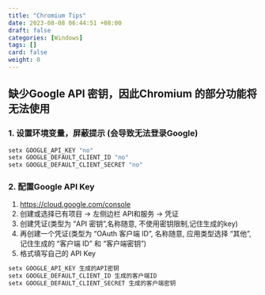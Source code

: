 ```yaml
---
title: "Chromium Tips"
date: 2023-08-08 06:44:51 +08:00
draft: false
categories: [Windows]
tags: []
card: false
weight: 0
---
```


## 缺少Google API 密钥，因此Chromium 的部分功能将无法使用

### 1. 设置环境变量，屏蔽提示 (会导致无法登录Google)

```bat
setx GOOGLE_API_KEY "no"
setx GOOGLE_DEFAULT_CLIENT_ID "no"
setx GOOGLE_DEFAULT_CLIENT_SECRET "no"
```

### 2. 配置Google API Key

1. https://cloud.google.com/console
2. 创建或选择已有项目 -> 左侧边栏 API和服务 -> 凭证
3. 创建凭证(类型为 “API 密钥”,名称随意, 不使用密钥限制,记住生成的key)
4. 再创建一个凭证(类型为 “OAuth 客户端 ID”, 名称随意, 应用类型选择 “其他”, 记住生成的 “客户端 ID” 和 “客户端密钥”)
5. 格式填写自己的 API Key

```bat
setx GOOGLE_API_KEY 生成的API密钥
setx GOOGLE_DEFAULT_CLIENT_ID 生成的客户端ID
setx GOOGLE_DEFAULT_CLIENT_SECRET 生成的客户端密钥
```

